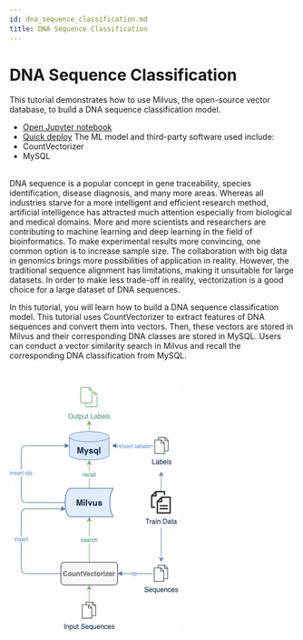 ```yaml
---
id: dna_sequence_classification.md
title: DNA Sequence Classification
---
```


# DNA Sequence Classification 

This tutorial demonstrates how to use Milvus, the open-source vector database, to build a DNA sequence classification model.
- [Open Jupyter notebook](https://github.com/milvus-io/bootcamp/blob/master/solutions/dna_sequence_classification/dna_sequence_classification.ipynb)
- [Quick deploy](https://github.com/milvus-io/bootcamp/blob/master/solutions/text_search_engine/quick_deploy)
The ML model and third-party software used include:
- CountVectorizer
- MySQL

<br/>
DNA sequence is a popular concept in gene traceability, species identification, disease diagnosis, and many more areas. Whereas all industries starve for a more intelligent and efficient research method, artificial intelligence has attracted much attention especially from biological and medical domains. More and more scientists and researchers are contributing to machine learning and deep learning in the field of bioinformatics. To make experimental results more convincing, one common option is to increase sample size. The collaboration with big data in genomics brings more possibilities of application in reality. However, the traditional sequence alignment has limitations, making it unsuitable for large datasets. In order to make less trade-off in reality, vectorization is a good choice for a large dataset of DNA sequences. 

<br/>

In this tutorial, you will learn how to build a DNA sequence classification model. This tutorial uses CountVectorizer to extract features of DNA sequences and convert them into vectors. Then, these vectors are stored in Milvus and their corresponding DNA classes are stored in MySQL. Users can conduct a vector similarity search in Milvus and recall the corresponding DNA classification from MySQL.

<br/>
 
![dna](../../../assets/dna.png)

